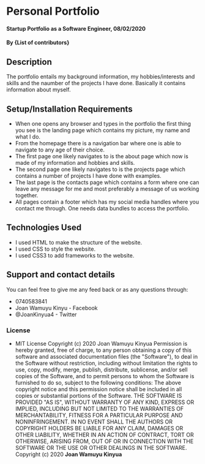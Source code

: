 # Personal Portfolio
#### Startup Portfolio as a Software Engineer, 08/02/2020
#### By **{List of contributors}**
## Description
The portfolio entails my background information, my hobbies/interests and skills and the naumber of the projects I have done. Basically it contains information about myself.
## Setup/Installation Requirements
* When one opens any browser and types in the portfolio the first thing you see is the landing page which contains my picture, my name and what I do.
* From the homepage there is a navigation bar where one is able to navigate to any age of their choice.
* The first page one likely navigates to is the about page which now is made of my information and hobbies and skills.
* The second page one likely navigates to is the projects page which contains a number of projects I have done with examples.
* The last page is the contacts page which contains a form where one can leave any message for me and most preferably a message of us working together.
* All pages contain a footer which has my social media handles where you contact me through.
One needs data bundles to access the portfolio.
## Technologies Used
* I used HTML to make the structure of the website.
* I used CSS to style the website.
* I used CSS3 to add frameworks to the website.
## Support and contact details
You can feel free to give me any feed back or as any questions through:
* 0740583841
* Joan Wamuyu Kinyu - Facebook
* @JoanKinyua4 - Twitter
### License
* MIT License
Copyright (c) 2020 Joan Wamuyu Kinyua
Permission is hereby granted, free of charge, to any person obtaining a copy
of this software and associated documentation files (the "Software"), to deal
in the Software without restriction, including without limitation the rights
to use, copy, modify, merge, publish, distribute, sublicense, and/or sell
copies of the Software, and to permit persons to whom the Software is
furnished to do so, subject to the following conditions:
The above copyright notice and this permission notice shall be included in all
copies or substantial portions of the Software.
THE SOFTWARE IS PROVIDED "AS IS", WITHOUT WARRANTY OF ANY KIND, EXPRESS OR
IMPLIED, INCLUDING BUT NOT LIMITED TO THE WARRANTIES OF MERCHANTABILITY,
FITNESS FOR A PARTICULAR PURPOSE AND NONINFRINGEMENT. IN NO EVENT SHALL THE
AUTHORS OR COPYRIGHT HOLDERS BE LIABLE FOR ANY CLAIM, DAMAGES OR OTHER
LIABILITY, WHETHER IN AN ACTION OF CONTRACT, TORT OR OTHERWISE, ARISING FROM,
OUT OF OR IN CONNECTION WITH THE SOFTWARE OR THE USE OR OTHER DEALINGS IN THE
SOFTWARE.
Copyright (c) 2020 **Joan Wamuyu Kinyua**
